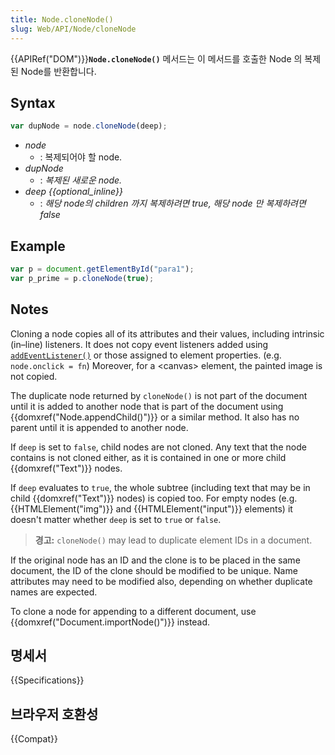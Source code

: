 ```yaml
---
title: Node.cloneNode()
slug: Web/API/Node/cloneNode
---
```


{{APIRef("DOM")}}**`Node.cloneNode()`** 메서드는 이 메서드를 호출한 Node 의 복제된 Node를 반환합니다.

## Syntax

```js
var dupNode = node.cloneNode(deep);
```

- _node_
  - : 복제되어야 할 node.
- _dupNode_
  - : _복제된 새로운 node._
- _deep {{optional_inline}}_
  - : _해당 node의 children 까지 복제하려면 true, 해당 node 만 복제하려면 false_

## Example

```js
var p = document.getElementById("para1");
var p_prime = p.cloneNode(true);
```

## Notes

Cloning a node copies all of its attributes and their values, including intrinsic (in–line) listeners. It does not copy event listeners added using [`addEventListener()`](/ko/docs/DOM/element.addEventListener) or those assigned to element properties. (e.g. `node.onclick = fn`) Moreover, for a \<canvas> element, the painted image is not copied.

The duplicate node returned by `cloneNode()` is not part of the document until it is added to another node that is part of the document using {{domxref("Node.appendChild()")}} or a similar method. It also has no parent until it is appended to another node.

If `deep` is set to `false`, child nodes are not cloned. Any text that the node contains is not cloned either, as it is contained in one or more child {{domxref("Text")}} nodes.

If `deep` evaluates to `true`, the whole subtree (including text that may be in child {{domxref("Text")}} nodes) is copied too. For empty nodes (e.g. {{HTMLElement("img")}} and {{HTMLElement("input")}} elements) it doesn't matter whether `deep` is set to `true` or `false`.

> **경고:** `cloneNode()` may lead to duplicate element IDs in a document.

If the original node has an ID and the clone is to be placed in the same document, the ID of the clone should be modified to be unique. Name attributes may need to be modified also, depending on whether duplicate names are expected.

To clone a node for appending to a different document, use {{domxref("Document.importNode()")}} instead.

## 명세서

{{Specifications}}

## 브라우저 호환성

{{Compat}}
